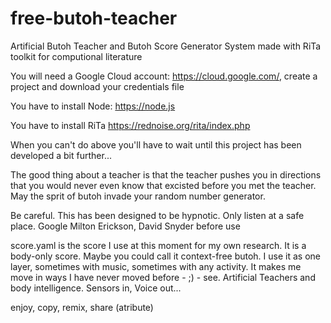 # free-butoh-teacher
Artificial Butoh Teacher and Butoh Score Generator System made with RiTa toolkit for computional literature

You will need a Google Cloud account: https://cloud.google.com/, create a project and download your credentials file

You have to install Node: https://node.js

You have to install RiTa https://rednoise.org/rita/index.php

When you can't do above you'll have to wait until this project has been developed a bit further...

The good thing about a teacher is that the teacher pushes you in directions that you would never even know that excisted before you met the teacher. May the sprit of butoh invade your random number generator.

Be careful. This has been designed to be hypnotic. Only listen at a safe place. Google Milton Erickson, David Snyder before use

score.yaml is the score I use at this moment for my own research. It is a body-only score. Maybe you could call it context-free butoh. I use it as one layer, sometimes with music, sometimes with any activity. It makes me move in ways I have never moved before - ;) - see. Artificial Teachers and body intelligence. Sensors in, Voice out...

enjoy, copy, remix, share (atribute)
